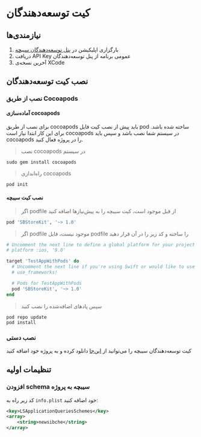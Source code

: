 # کیت توسعه‌دهندگان
## نیازمندی‌ها

1. بارگزاری اپلیکیشن در [پنل توسعه‌دهندگان سیبچه](https://sibche.com/developer)
1. دریافت API Key عمومی برنامه از پنل توسعه‌دهندگان
1. آخرین نسخه‌ی XCode

## نصب کیت توسعه‌دهندگان
### نصب از طریق Cocoapods
#### آماده‌سازی cocoapods
برای نصب از طریق cocoapods باید پیش از نصب کیت فایل pod ساخته شده باشد. برای این کار ابتدا نیاز است cocoapods در سیستم شما نصب باشد و سپس باید cocoapods را در پروژه فعال کنید.

> نصب cocoapods در سیستم


```shell
sudo gem install cocoapods
```

> راه‌اندازی cocoapods

```shell
pod init
```
#### نصب کیت سیبچه

> اگر podfile از قبل موجود است، کیت سیبچه را به پیش‌نیازها اضافه کنید
```ruby
pod 'SBStoreKit', '~> 1.0'
```

> اگر podfile موجود نیست، فایل podfile را ساخته و کد زیر را در آن قرار دهید
```ruby
# Uncomment the next line to define a global platform for your project
# platform :ios, '9.0'

target 'TestAppWithPods' do
  # Uncomment the next line if you're using Swift or would like to use dynamic frameworks
  # use_frameworks!

  # Pods for TestAppWithPods
  pod 'SBStoreKit', '~> 1.0'
end
```

> سپس پادهای اضافه‌شده را نصب کنید
```shell
pod repo update
pod install
```

### نصب دستی

کیت توسعه‌دهندگان سیبچه را می‌توانید از [این‌جا](https://cdn.sibche.com/sibche-developer/SBStoreKit-beta-0.1.0.zip) دانلود کرده و به پروژه خود اضافه کنید

## تنظیمات اولیه
### افزودن schema سیبچه به پروژه
کد زیر راه به `info.plist` خود اضافه کنید:

```xml
<key>LSApplicationQueriesSchemes</key>
<array>
	<string>newsibche</string>
</array>
```
